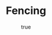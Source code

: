 ---
title: Fencing
description: Pictograms of Olympic sports - Fencing. This is unofficial sample picture. Images of official Olympic pictograms for 1948 Summer Olympics and all Summer Olympics since 1964 can be found in corresponding Official Reports.
languages:
  - en
  - ja
name:
  en: Fencing
  ja: フェンシング
short_description:
  en: Fencing of Olympic sports.
  ja: オリンピック・スポーツのフェンシング。
long_description:
  en: Pictograms of [Olympic](http://en.wikipedia.org/wiki/Olympic_Games) sports - [Fencing](http://en.wikipedia.org/wiki/Fencing). This is unofficial sample picture. Images of official Olympic pictograms for 1948 Summer Olympics and all Summer Olympics since 1964 can be found in corresponding [Official Reports](http://www.la84.org/sports-library-digital-collection/).
  ja: オリンピック・スポーツのフェンシングのピクトグラムです。非公式のサンプル画像です。1948年夏季オリンピックおよび1964年以降のすべての夏季オリンピックの公式ピクトグラム画像は、対応する[オフィシャル・レポート](http://www.la84.org/sports-library-digital-collection/)の中で見つかります。
author:
  en: Thadius856 (SVG conversion) & Parutakupiu (original image)
  ja: Thadius856 (SVG変換) & Parutakupiu (オリジナル画像)
source:
  en: Wikimedia Commons
  ja: ウィキメディア・コモンズ
source_uri: http://commons.wikimedia.org/wiki/File:Fencing_pictogram.svg
permission:
  en: Public domain
  ja: パブリック・ドメイン
links:
  -
    - rdfs:subClassOf
    - http://www.bbc.co.uk/ontologies/sport/SportsDiscipline
  -
    - owl:sameAs
    - http://dbpedia.org/resource/Fencing
---